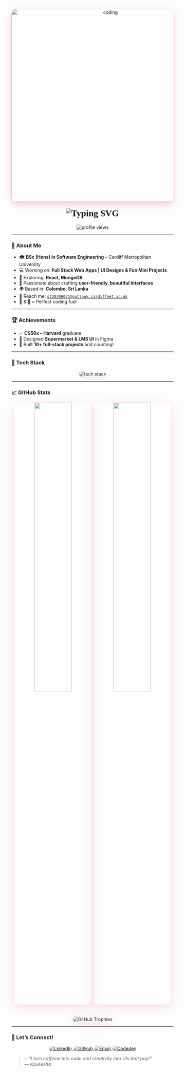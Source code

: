 <div align="center">
  <img
    alt="coding"
    width="600"
    src="https://i.pinimg.com/originals/b3/26/51/b326517cd8ca44b939a1bee41a7f103c.gif"
    style="border-radius: 15px; box-shadow: 0 8px 20px rgba(255, 105, 180, 0.4);"
  />
</div>

<h1 align="center" style="font-family: 'Pacifico', cursive; margin-top: 20px;">
  <img
    src="https://readme-typing-svg.herokuapp.com?font=Pacifico&size=38&duration=3000&pause=500&color=F78DB4&center=true&vCenter=true&width=800&lines=Hey+there!+I'm+Milani+Kaveesha+%F0%9F%91%8B;Creative+Coder+%7C+UI%2FUX+Lover+%7C+Coffee+Dev+%E2%98%95%EF%B8%8F"
    alt="Typing SVG"
  />
</h1>

<p align="center">
  <img
    src="https://komarev.com/ghpvc/?username=kaveeshaah&label=Profile%20Views&color=ff69b4&style=flat"
    alt="profile views"
  />
</p>

---

### 🌸 About Me

- 🎓 **BSc (Hons) in Software Engineering** – Cardiff Metropolitan University  
- 💻 Working on: **Full Stack Web Apps | UI Designs & Fun Mini Projects**  
- 🌷 Exploring: **React, MongoDB**  
- 💖 Passionate about crafting **user-friendly, beautiful interfaces**  
- 🌍 Based in: **Colombo, Sri Lanka**  
- 📧 Reach me: [`st20306071@outlook.cardiffmet.ac.uk`](mailto:st20306071@outlook.cardiffmet.ac.uk)  
- 🍕 & 🍜 = Perfect coding fuel

---

### 🏆 Achievements

- ✅ **CS50x – Harvard** graduate  
- 🎨 Designed **Supermarket & LMS UI** in Figma  
- 🚀 Built **10+ full-stack projects** and counting!

---

### 🎀 Tech Stack

<p align="center">
  <img
    src="https://skillicons.dev/icons?i=html,css,js,react,nodejs,express,mongodb,java,cpp,c,php,git,github,mysql,figma,vscode,tailwind,docker&theme=light"
    alt="tech stack"
    style="box-shadow: 0 4px 10px rgba(247, 133, 191, 0.25); border-radius: 10px;"
  />
</p>

---

### 📈 GitHub Stats

<div align="center" style="margin-top: 11px;">
  <img
    src="https://github-readme-stats.vercel.app/api?username=kaveeshaah&show_icons=true&theme=omni&hide_border=true"
    width="48%"
    style="border-radius: 15px; box-shadow: 0 8px 30px rgba(247, 133, 191, 0.3);"
  />
  <img
    src="https://github-readme-stats.vercel.app/api/top-langs/?username=kaveeshaah&layout=compact&theme=omni&hide_border=true&langs_count=8"
    width="48%"
    style="border-radius: 15px; box-shadow: 0 8px 30px rgba(247, 133, 191, 0.3);"
  />
</div>
<br>
<div align="center" style="margin-top: 20px;">
  <img
    src="https://github-profile-trophy.vercel.app/?username=kaveeshaah&theme=omni&row=1&column=7&margin-w=10&margin-h=15"
    alt="GitHub Trophies"
    style="border-radius: 15px; box-shadow: 0 8px 30px rgba(247, 133, 191, 0.3);"
  />
</div>

---

### 💖 Let’s Connect!

<p align="center">
  <a href="https://linkedin.com/in/milani-kaveesha-186a89215" target="_blank">
    <img
      src="https://img.shields.io/badge/LinkedIn-pink?style=for-the-badge&logo=linkedin&logoColor=white"
      alt="LinkedIn"
      style="border-radius: 10px;"
    />
  </a>
  <a href="https://github.com/kaveeshaah" target="_blank">
    <img
      src="https://img.shields.io/badge/GitHub-ffb6c1?style=for-the-badge&logo=github&logoColor=white"
      alt="GitHub"
      style="border-radius: 10px;"
    />
  </a>
  <a href="mailto:st20306071@outlook.cardiffmet.ac.uk">
    <img
      src="https://img.shields.io/badge/Email-f4a7b9?style=for-the-badge&logo=gmail&logoColor=white"
      alt="Email"
      style="border-radius: 10px;"
    />
  </a>
  <a href="https://www.codedex.io/@st2030607133028">
  <img
    src="https://img.shields.io/badge/Codedex-ffb6c1?style=for-the-badge&logo=data:image/svg+xml;base64,PHN2ZyBmaWxsPSJ3aGl0ZSIgdmlld0JveD0iMCAwIDUwIDI1IiB4bWxucz0iaHR0cDovL3d3dy53My5vcmcvMjAwMC9zdmciPjxwYXRoIGQ9Ik0yNSAwQzExLjE4IDAgMCAxMS4yNSAwIDI1aDUwQzUwIDExLjI1IDM4LjgyIDAgMjUgMHpNMTcuMzIgMTguNjIgMTEuMzggMTIuNSAxNy4zMiA2LjM4bDIuMjggMi4yOUwxNiAxMi41bDMuNiAzLjgzLTEuOTYgMi4yOXpNMjYuNjggMTguNjJsMi4yOC0yLjI5TDIzLjQgMTIuNWwzLjU2LTMuODMgMi4zMiAyLjI5TDMxLjcyIDEyLjUgMjkuIDE1LjMzem0xMi4zMyAwTDMxLjY3IDEyLjUgMzcuNiA2LjM4bDIuMjggMi4yOUwzNi4zIDEyLjUgMzkuOTIgMTYuMzMgMzguMDIgMTguNjJ6Ii8+PC9zdmc+"
    alt="Codedex"
    style="border-radius: 10px;"
  />
</a>
</p>

> 💡 _"I turn caffeine into code and creativity into UIs that pop!"_  
> — *Kaveesha*
